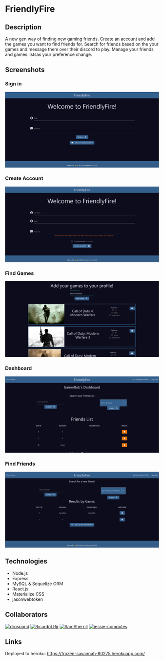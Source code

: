 # FriendlyFire

## Description
A new gen way of finding new gaming friends. Create an account and add the games you want to find friends for. Search for friends based on the your games and message them over their discord to play. Manage your friends and games listsas your preference change. 

## Screenshots

### Sign in 
![Sign In](./ScreenShots/FFSignIn.PNG)

### Create Account
![Sign In](./ScreenShots/FFCreateAccount.PNG)

### Find Games
![Sign In](./ScreenShots/FFFindGames.PNG)

### Dashboard
![Sign In](./ScreenShots/FFDashboard.PNG)

### Find Friends
![Sign In](./ScreenShots/FFFindFriend.PNG)

## Technologies
* Node.js
* Express
* MySQL & Sequelize ORM
* React.js
* Materialize CSS
* jasonwebtoken



## Collaborators
<a href="https://github.com/drospond"><img src="https://avatars1.githubusercontent.com/u/43630721?v=4" alt="drospond" width="75px" height="75px" /></a> 
<a href="https://github.com/RicardoLRjr"><img src="https://avatars3.githubusercontent.com/u/60279300?s=460&u=0d1bcf52402775fca5f6017205d99d1b2d9e690f&v=4" alt="RicardoLRjr" width="75px" height="75px" /></a>
<a href="https://github.com/D3viii"><img src="https://avatars0.githubusercontent.com/u/59985695?s=460&u=f2872f8962d3c2bc888861868ac6af7507327cd8&v=4" alt="SamSherrill" width="75px" height="75px" /></a> 
<a href="https://github.com/LKNorman"><img src="https://avatars3.githubusercontent.com/u/57967127?s=460&u=898a06b207c85ada74e2fe59858993e15b7185cf&v=4" alt="jessie-computes" width="75px" height="75px" /></a> 

## Links
Deployed to heroku: https://frozen-savannah-80275.herokuapp.com/
